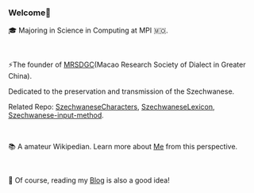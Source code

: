### Welcome👋
🎓 Majoring in Science in Computing at MPI 🇲🇴.   

<br/>

⚡The founder of [MRSDGC](http://dialect.zttofficial.com/)(Macao Research Society of Dialect in Greater China).

Dedicated to the preservation and transmission of the Szechwanese.

Related Repo: [SzechwaneseCharacters](https://github.com/zttofficial/SzechwaneseCharacters), [SzechwaneseLexicon](https://github.com/zttofficial/SzechwaneseLexicon), [Szechwanese-input-method](https://github.com/zttofficial/Szechwanese-input-method).

<br/>

📚 A amateur Wikipedian. Learn more about [Me](https://zh.wikipedia.org/wiki/User:Harold_Lee) from this perspective.

<br/>

📝 Of course, reading my [Blog](https://www.zttofficial.com/) is also a good idea!
<!--
**zttofficial/zttofficial** is a ✨ _special_ ✨ repository because its `README.md` (this file) appears on your GitHub profile.

Here are some ideas to get you started:

- 🔭 I’m currently working on ...
- 🌱 I’m currently learning ...
- 👯 I’m looking to collaborate on ...
- 🤔 I’m looking for help with ...
- 💬 Ask me about ...
- 📫 How to reach me: ...
- 😄 Pronouns: ...
- ⚡ Fun fact: ...
-->
